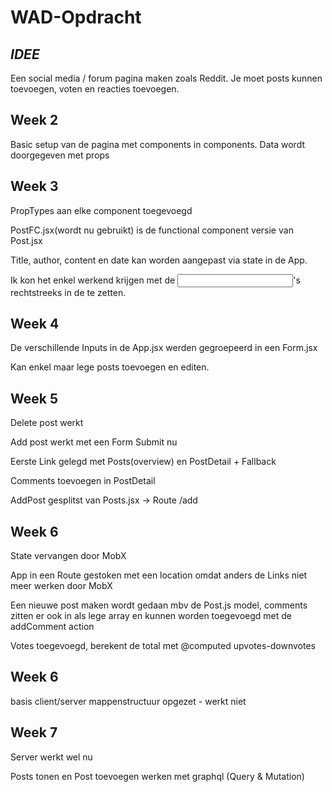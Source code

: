 # WAD-Opdracht

*IDEE*
-------

Een social media / forum pagina maken zoals Reddit. Je moet posts kunnen toevoegen, voten en reacties toevoegen.


Week 2
--------

Basic setup van de pagina met components in components. Data wordt doorgegeven met props


Week 3
--------

PropTypes aan elke component toegevoegd

PostFC.jsx(wordt nu gebruikt) is de functional component versie van Post.jsx 

Title, author, content en date kan worden aangepast via state in de App.

Ik kon het enkel werkend krijgen met de <Input />'s rechtstreeks in de <App> te zetten. 


Week 4
--------

De verschillende Inputs in de App.jsx werden gegroepeerd in een Form.jsx

Kan enkel maar lege posts toevoegen en editen.


Week 5
--------

Delete post werkt 

Add post werkt met een Form Submit nu

Eerste Link gelegd met Posts(overview) en PostDetail + Fallback

Comments toevoegen in PostDetail

AddPost gesplitst van Posts.jsx -> Route /add


Week 6
---------

State vervangen door MobX

App in een Route gestoken met een location omdat anders de Links niet meer werken door MobX

Een nieuwe post maken wordt gedaan mbv de Post.js model, comments zitten er ook in als lege array en kunnen worden toegevoegd met de addComment action

Votes toegevoegd, berekent de total met @computed upvotes-downvotes


Week 6
---------

basis client/server mappenstructuur opgezet - werkt niet


Week 7
-----------

Server werkt wel nu

Posts tonen en Post toevoegen werken met graphql (Query & Mutation)